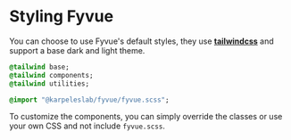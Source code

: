 # Styling Fyvue

You can choose to use Fyvue's default styles, they use **[tailwindcss](https://tailwindcss.com/docs/guides/vite)** and support a base dark and light theme.

```sass
@tailwind base;
@tailwind components;
@tailwind utilities;

@import "@karpeleslab/fyvue/fyvue.scss";
```

To customize the components, you can simply override the classes or use your own CSS and not include ```fyvue.scss```.
